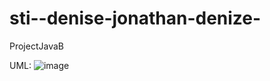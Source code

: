 # sti--denise-jonathan-denize-
ProjectJavaB

UML:
![image](https://user-images.githubusercontent.com/91418720/151554975-af9ecb39-2e68-4dea-ab55-c86ccad32375.png)
